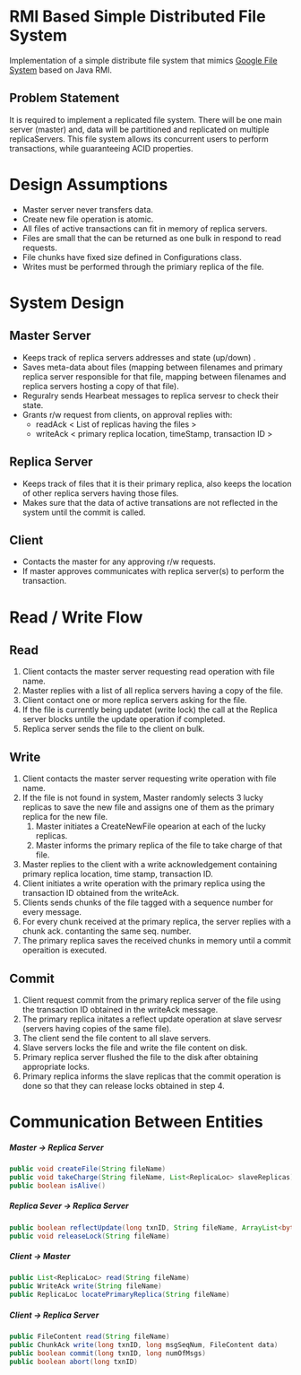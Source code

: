 RMI Based Simple Distributed File System
===============================

Implementation of a simple distribute file system that mimics [Google File System](http://en.wikipedia.org/wiki/Google_File_System) based on Java RMI.

Problem Statement
----------------------------
It is required to implement a replicated file system. There will be one main server (master) and, data will be partitioned and replicated on multiple replicaServers. This file system allows its concurrent users to perform transactions, while guaranteeing ACID properties.

# Design Assumptions #
- Master server never transfers data.
- Create new file operation is atomic.
- All files of active transactions can fit in memory of replica servers.
- Files are small that the can be returned as one bulk in respond to read requests.
- File chunks have fixed size defined in Configurations class.
- Writes must be performed through the primiary replica of the file.


# System Design #
## Master Server ##
+ Keeps track of replica servers addresses and state (up/down) .
+ Saves meta-data about files (mapping between filenames and primary replica server responsible for that file, mapping between filenames and replica servers hosting a copy of that file).
+ Reguralry sends Hearbeat messages to replica servesr to check their state.
+ Grants r/w request from clients, on approval replies with:
	+ readAck < List of replicas having the files >
	+ writeAck < primary replica location, timeStamp, transaction ID >

## Replica Server ##
+ Keeps track of files that it is their primary replica, also keeps the location of other replica servers having those files.
+ Makes sure that the data of active transations are not reflected in the system until the commit is called.

## Client ##
+ Contacts the master for any approving r/w requests.
+ If master approves communicates with replica server(s) to perform the transaction.

# Read / Write Flow #
Read
----------
> 
1. Client contacts the master server requesting read operation with file name.
2. Master replies with a list of all replica servers having a copy of the file.
3. Client contact one or more replica servers asking for the file.
4. If the file is currently being updatet (write lock) the call at the Replica server blocks untile the update operation if completed.
5. Replica server sends the file to the client on bulk.


Write
--------
> 
1. Client contacts the master server requesting write operation with file name.
2. If the file is not found in system, Master randomly selects 3 lucky replicas to save the new file and assigns one of them as the primary replica for the new file.
	1. Master initiates a CreateNewFile opearion at each of the lucky replicas.
	2. Master informs the primary replica of the file to take charge of  that file.
3. Master replies to the client with a write acknowledgement containing primary replica location, time stamp, transaction ID.
4. Client initiates a write operation with the primary replica using the transaction ID obtained from the writeAck.
5. Clients sends chunks of the file tagged with a sequence number for every message.
6. For every chunk received at the primary replica, the server replies with a chunk ack. contanting the same seq. number.
7. The primary replica saves the received chunks in memory until a commit operaition is executed.

Commit
-----------
> 
1. Client request commit from the primary replica server of the file using the transaction ID obtained in the writeAck message.
2. The primary replica initates a reflect update operation at slave servesr (servers having copies of the same file).
3. The client send the file content to all slave servers.
4. Slave servers locks the file and write the file content on disk.
5. Primary replica server flushed the file to the disk after obtaining appropriate locks.
6. Primary replica informs the slave replicas that the commit operation is done so that they can release locks obtained in step 4.


# Communication Between Entities #
##### Master →  Replica Server #####
```java
public void createFile(String fileName)
public void takeCharge(String fileName, List<ReplicaLoc> slaveReplicas)
public boolean isAlive()
```
##### Replica Sever → Replica Server #####
```java
public boolean reflectUpdate(long txnID, String fileName, ArrayList<byte[]> data)
public void releaseLock(String fileName)
```
##### Client → Master #####
```java
public List<ReplicaLoc> read(String fileName)
public WriteAck write(String fileName)
public ReplicaLoc locatePrimaryReplica(String fileName)
```

##### Client → Replica Server #####
```java
public FileContent read(String fileName)
public ChunkAck write(long txnID, long msgSeqNum, FileContent data)
public boolean commit(long txnID, long numOfMsgs)
public boolean abort(long txnID)
```